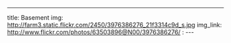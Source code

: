 ---
title: Basement 
img: http://farm3.static.flickr.com/2450/3976386276_21f3314c9d_s.jpg 
img_link: http://www.flickr.com/photos/63503896@N00/3976386276/ 
: --- 
